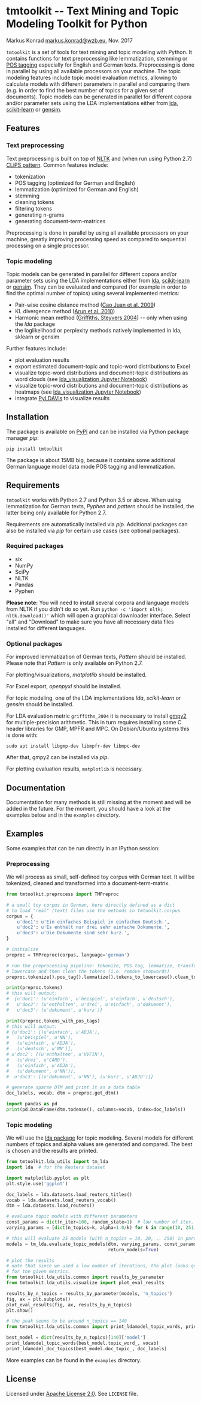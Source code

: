 # tmtoolkit -- Text Mining and Topic Modeling Toolkit for Python

Markus Konrad <markus.konrad@wzb.eu>, Nov. 2017

`tmtoolkit` is a set of tools for text mining and topic modeling with Python. It contains functions for text preprocessing like lemmatization, stemming or [POS tagging](https://en.wikipedia.org/wiki/Part-of-speech_tagging) especially for English and German texts. Preprocessing is done in parallel by using all available processors on your machine. The topic modeling features include topic model evaluation metrics, allowing to calculate models with different parameters in parallel and comparing them (e.g. in order to find the best number of topics for a given set of documents). Topic models can be generated in parallel for different copora and/or parameter sets using the LDA implementations either from [lda](http://pythonhosted.org/lda/), [scikit-learn](http://scikit-learn.org/stable/modules/generated/sklearn.decomposition.LatentDirichletAllocation.html) or [gensim](https://radimrehurek.com/gensim/).

## Features

### Text preprocessing

Text preprocessing is built on top of [NLTK](http://www.nltk.org/) and (when run using Python 2.7) [CLiPS pattern](https://www.clips.uantwerpen.be/pattern). Common features include:

* tokenization
* POS tagging (optimized for German and English)
* lemmatization (optimized for German and English)
* stemming
* cleaning tokens
* filtering tokens
* generating n-grams
* generating document-term-matrices

Preprocessing is done in parallel by using all available processors on your machine, greatly improving processing speed as compared to sequential processing on a single processor.

### Topic modeling

Topic models can be generated in parallel for different copora and/or parameter sets using the LDA implementations either from [lda](http://pythonhosted.org/lda/), [scikit-learn](http://scikit-learn.org/stable/modules/generated/sklearn.decomposition.LatentDirichletAllocation.html) or [gensim](https://radimrehurek.com/gensim/). They can be evaluated and compared (for example in order to find the optimal number of topics) using several implemented metrics:

* Pair-wise cosine distance method ([Cao Juan et al. 2009](http://doi.org/10.1016/j.neucom.2008.06.011))
* KL divergence method ([Arun et al. 2010](http://doi.org/10.1007/978-3-642-13657-3_43))
* Harmonic mean method ([Griffiths, Steyvers 2004](http://doi.org/10.1073/pnas.0307752101)) -- only when using the *lda* package
* the loglikelihood or perplexity methods natively implemented in lda, sklearn or gensim 

Further features include:

* plot evaluation results
* export estimated document-topic and topic-word distributions to Excel
* visualize topic-word distributions and document-topic distributions as word clouds (see [lda_visualization Jupyter Notebook](https://github.com/WZBSocialScienceCenter/tmtoolkit/blob/master/examples/lda_visualization.ipynb))
* visualize topic-word distributions and document-topic distributions as heatmaps (see [lda_visualization Jupyter Notebook](https://github.com/WZBSocialScienceCenter/tmtoolkit/blob/master/examples/lda_visualization.ipynb))
* integrate [PyLDAVis](https://pyldavis.readthedocs.io/en/latest/) to visualize results

## Installation

The package is available on [PyPI](https://pypi.python.org/pypi/tmtoolkit/) and can be installed via Python package manager *pip*:

```
pip install tmtoolkit
```

The package is about 15MB big, because it contains some additional German language model data mode POS tagging and lemmatization.

## Requirements

`tmtoolkit` works with Python 2.7 and Python 3.5 or above. When using lemmatization for German texts, *Pyphen* and *pattern* should be installed, the latter being only available for Python 2.7.

Requirements are automatically installed via *pip*. Additional packages can also be installed via *pip* for certain use cases (see optional packages).

### Required packages

* six
* NumPy
* SciPy
* NLTK
* Pandas
* Pyphen

**Please note:** You will need to install several corpora and language models from NLTK if you didn't do so yet. Run `python -c 'import nltk; nltk.download()'` which will open a graphical downloader interface. Select "all" and "Download" to make sure you have all necessary data files installed for different languages.

### Optional packages

For improved lemmatization of German texts, *Pattern* should be installed. Please note that *Pattern* is only available on Python 2.7.

For plotting/visualizations, *matplotlib* should be installed.

For Excel export, *openpyxl* should be installed.

For topic modeling, one of the LDA implementations *lda*, *scikit-learn* or *gensim* should be installed.

For LDA evaluation metric `griffiths_2004` it is necessary to install [gmpy2](https://github.com/aleaxit/gmpy) for multiple-precision arithmetic. This in turn requires installing some C header libraries for GMP, MPFR and MPC. On Debian/Ubuntu systems this is done with:  

```
sudo apt install libgmp-dev libmpfr-dev libmpc-dev
```

After that, gmpy2 can be installed via *pip*.

For plotting evaluation results, `matplotlib` is necessary.

## Documentation

Documentation for many methods is still missing at the moment and will be added in the future. For the moment, you should have a look at the examples below and in the `examples` directory.

## Examples

Some examples that can be run directly in an IPython session:

### Preprocessing

We will process as small, self-defined toy corpus with German text. It will be tokenized, cleaned and transformed into a document-term-matrix. 

```python
from tmtoolkit.preprocess import TMPreproc

# a small toy corpus in German, here directly defined as a dict
# to load "real" (text) files use the methods in tmtoolkit.corpus
corpus = {
    u'doc1': u'Ein einfaches Beispiel in einfachem Deutsch.',
    u'doc2': u'Es enthält nur drei sehr einfache Dokumente.',
    u'doc3': u'Die Dokumente sind sehr kurz.',
}

# initialize
preproc = TMPreproc(corpus, language='german')

# run the preprocessing pipeline: tokenize, POS tag, lemmatize, transform to
# lowercase and then clean the tokens (i.e. remove stopwords)
preproc.tokenize().pos_tag().lemmatize().tokens_to_lowercase().clean_tokens()

print(preproc.tokens)
# this will output: 
#  {u'doc1': (u'einfach', u'beispiel', u'einfach', u'deutsch'),
#   u'doc2': (u'enthalten', u'drei', u'einfach', u'dokument'),
#   u'doc3': (u'dokument', u'kurz')}

print(preproc.tokens_with_pos_tags)
# this will output: 
# {u'doc1': [(u'einfach', u'ADJA'),
#   (u'beispiel', u'NN'),
#   (u'einfach', u'ADJA'),
#   (u'deutsch', u'NN')],
# u'doc2': [(u'enthalten', u'VVFIN'),
#   (u'drei', u'CARD'),
#   (u'einfach', u'ADJA'),
#   (u'dokument', u'NN')],
#  u'doc3': [(u'dokument', u'NN'), (u'kurz', u'ADJD')]}

# generate sparse DTM and print it as a data table
doc_labels, vocab, dtm = preproc.get_dtm()

import pandas as pd
print(pd.DataFrame(dtm.todense(), columns=vocab, index=doc_labels))
```

### Topic modeling

We will use the [lda package](http://pythonhosted.org/lda/) for topic modeling. Several models for different numbers of topics and alpha values are generated and compared. The best is chosen and the results are printed.

```python
from tmtoolkit.lda_utils import tm_lda
import lda  # for the Reuters dataset

import matplotlib.pyplot as plt
plt.style.use('ggplot')

doc_labels = lda.datasets.load_reuters_titles()
vocab = lda.datasets.load_reuters_vocab()
dtm = lda.datasets.load_reuters()

# evaluate topic models with different parameters
const_params = dict(n_iter=100, random_state=1)  # low number of iter. just for showing how it works here
varying_params = [dict(n_topics=k, alpha=1.0/k) for k in range(10, 251, 10)]

# this will evaluate 25 models (with n_topics = 10, 20, .. 250) in parallel
models = tm_lda.evaluate_topic_models(dtm, varying_params, const_params,
                                      return_models=True)

# plot the results
# note that since we used a low number of iterations, the plot looks quite "unstable"
# for the given metrics.
from tmtoolkit.lda_utils.common import results_by_parameter
from tmtoolkit.lda_utils.visualize import plot_eval_results

results_by_n_topics = results_by_parameter(models, 'n_topics')
fig, ax = plt.subplots()
plot_eval_results(fig, ax, results_by_n_topics)
plt.show()

# the peak seems to be around n_topics == 140
from tmtoolkit.lda_utils.common import print_ldamodel_topic_words, print_ldamodel_doc_topics

best_model = dict(results_by_n_topics)[140]['model']
print_ldamodel_topic_words(best_model.topic_word_, vocab)
print_ldamodel_doc_topics(best_model.doc_topic_, doc_labels)
```

More examples can be found in the `examples` directory.

## License

Licensed under [Apache License 2.0](https://www.apache.org/licenses/LICENSE-2.0). See `LICENSE` file. 
